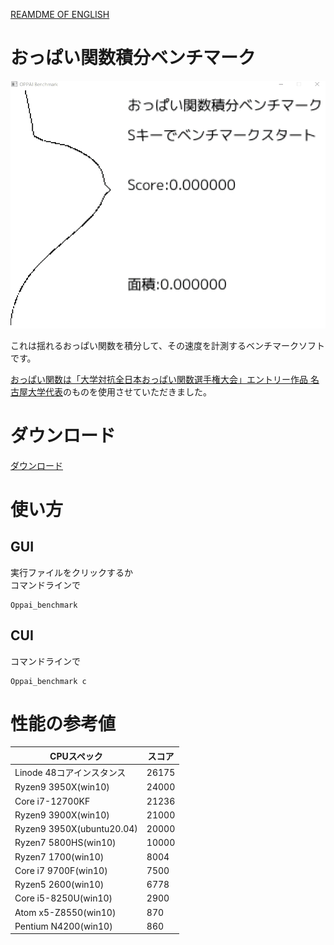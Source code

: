 [REAMDME OF ENGLISH](./Readme_en.md)
# おっぱい関数積分ベンチマーク

![Oppai](https://github.com/PenguinCabinet/Oppai_benchmark/raw/master/explanation/Oppai.gif)

これは揺れるおっぱい関数を積分して、その速度を計測するベンチマークソフトです。 

[おっぱい関数は「大学対抗全日本おっぱい関数選手権大会」エントリー作品 名古屋大学代表](https://www.desmos.com/calculator/i05puaquwh?lang=ja)のものを使用させていただきました。


# ダウンロード
[ダウンロード](https://github.com/PenguinCabinet/Oppai_benchmark/releases/latest)

# 使い方

## GUI
実行ファイルをクリックするか\
コマンドラインで
```shell
Oppai_benchmark
```

## CUI
コマンドラインで
```shell
Oppai_benchmark c
```


# 性能の参考値

CPUスペック | スコア 
--- | ---
Linode 48コアインスタンス | 26175
Ryzen9 3950X(win10) | 24000
Core i7-12700KF|21236
Ryzen9 3900X(win10)| 21000
Ryzen9 3950X(ubuntu20.04) | 20000
Ryzen7 5800HS(win10)| 10000
Ryzen7 1700(win10) | 8004
Core i7 9700F(win10)| 7500
Ryzen5 2600(win10) |6778
Core i5-8250U(win10)|2900
Atom x5-Z8550(win10)|870
Pentium N4200(win10)|860
